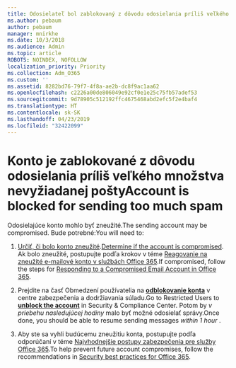 ```yaml
---
title: Odosielateľ bol zablokovaný z dôvodu odosielania príliš veľkého množstva nevyžiadanej pošty
ms.author: pebaum
author: pebaum
manager: mnirkhe
ms.date: 10/3/2018
ms.audience: Admin
ms.topic: article
ROBOTS: NOINDEX, NOFOLLOW
localization_priority: Priority
ms.collection: Adm_O365
ms.custom: ''
ms.assetid: 8282bd76-79f7-4f8a-ae2b-dc8f9ac1aa62
ms.openlocfilehash: c2226a00de806049e92cf0e1e25c75fb57adef53
ms.sourcegitcommit: 9d78905c512192ffc4675468abd2efc5f2e4baf4
ms.translationtype: HT
ms.contentlocale: sk-SK
ms.lasthandoff: 04/23/2019
ms.locfileid: "32422099"
---
```

# <a name="account-is-blocked-for-sending-too-much-spam"></a><span data-ttu-id="accac-102">Konto je zablokované z dôvodu odosielania príliš veľkého množstva nevyžiadanej pošty</span><span class="sxs-lookup"><span data-stu-id="accac-102">Account is blocked for sending too much spam</span></span>

<span data-ttu-id="accac-103">Odosielajúce konto mohlo byť zneužité.</span><span class="sxs-lookup"><span data-stu-id="accac-103">The sending account may be compromised.</span></span> <span data-ttu-id="accac-104">Bude potrebné:</span><span class="sxs-lookup"><span data-stu-id="accac-104">You will need to:</span></span>
  
1. <span data-ttu-id="accac-105">[Určiť, či bolo konto zneužité](https://support.microsoft.com/help/2551603/how-to-determine-whether-your-office-365-account-has-been-compromised).</span><span class="sxs-lookup"><span data-stu-id="accac-105">[Determine if the account is compromised](https://support.microsoft.com/help/2551603/how-to-determine-whether-your-office-365-account-has-been-compromised).</span></span> <span data-ttu-id="accac-106">Ak bolo zneužité, postupujte podľa krokov v téme [Reagovanie na zneužité e-mailové konto v službách Office 365](https://docs.microsoft.com/office365/securitycompliance/responding-to-a-compromised-email-account).</span><span class="sxs-lookup"><span data-stu-id="accac-106">If compromised, follow the steps for [Responding to a Compromised Email Account in Office 365](https://docs.microsoft.com/office365/securitycompliance/responding-to-a-compromised-email-account).</span></span>
    
2. <span data-ttu-id="accac-107">Prejdite na časť Obmedzení používatelia na **[odblokovanie konta](https://protection.office.com/?hash=/restrictedusers)** v centre zabezpečenia a dodržiavania súladu.</span><span class="sxs-lookup"><span data-stu-id="accac-107">Go to Restricted Users to **[unblock the account](https://protection.office.com/?hash=/restrictedusers)** in Security &amp; Compliance Center.</span></span> <span data-ttu-id="accac-108">Potom by *v priebehu nasledujúcej hodiny* malo byť možné odosielať správy.</span><span class="sxs-lookup"><span data-stu-id="accac-108">Once done, you should be able to resume sending messages  *within 1 hour*  .</span></span> 
    
3. <span data-ttu-id="accac-109">Aby ste sa vyhli budúcemu zneužitiu konta, postupujte podľa odporúčaní v téme [Najvhodnejšie postupy zabezpečenia pre služby Office 365](https://support.office.com/article/9295e396-e53d-49b9-ae9b-0b5828cdedc3.aspx).</span><span class="sxs-lookup"><span data-stu-id="accac-109">To help prevent future account compromises, follow the recommendations in [Security best practices for Office 365](https://support.office.com/article/9295e396-e53d-49b9-ae9b-0b5828cdedc3.aspx).</span></span>
  

